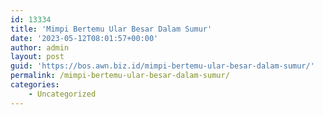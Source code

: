 ```yaml
---
id: 13334
title: 'Mimpi Bertemu Ular Besar Dalam Sumur'
date: '2023-05-12T08:01:57+00:00'
author: admin
layout: post
guid: 'https://bos.awn.biz.id/mimpi-bertemu-ular-besar-dalam-sumur/'
permalink: /mimpi-bertemu-ular-besar-dalam-sumur/
categories:
    - Uncategorized
---
```


